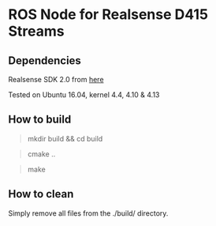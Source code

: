 # ROS Node for Realsense D415 Streams
## Dependencies
Realsense SDK 2.0 from [here](https://github.com/IntelRealSense/librealsense/blob/master/doc/distribution_linux.md)

Tested on Ubuntu 16.04, kernel 4.4, 4.10 & 4.13
## How to build
> mkdir build && cd build

> cmake ..

> make

## How to clean
Simply remove all files from the ./build/ directory.